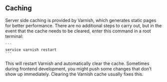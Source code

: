 ## Caching

Server side caching is provided by Varnish, which generates static pages for better performance. There are no additional steps to carry out, but in the event that the cache needs to be cleared, enter this command in a root terminal:

	```
	service varnish restart
	```

This will restart Varnish and automatically clear the cache. Sometimes during frontend development, you might push some changes that don’t show up immediately. Clearing the Varnish cache usually fixes this.